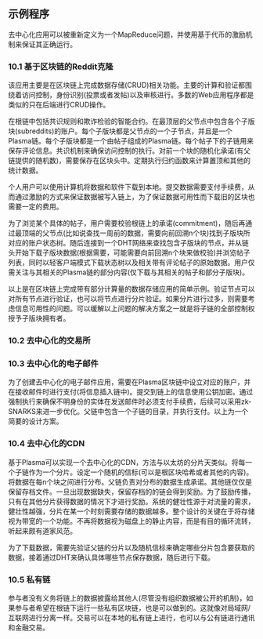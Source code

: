 ## 示例程序

去中心化应用可以被重新定义为一个MapReduce问题，并使用基于代币的激励机制来保证其正确运行。

### 10.1 基于区块链的Reddit克隆

该应用主要是在区块链上完成数据存储(CRUD)相关功能。主要的计算和验证都围绕着访问控制，身份识别(投票或者发帖)以及审核进行。多数的Web应用程序都是类似的只在后端进行CRUD操作。

在根链中包括共识规则和欺诈检验的智能合约。在最顶层的父节点中包含各个子版块(subreddits)的账户。每个子版块都是父节点的一个子节点，并且是一个Plasma链。每个子版块都是一个由帖子组成的Plasma链。每个帖子下的子链用来保存评论信息。共识机制来确保访问控制的执行。对前一个块的随机化承诺(有父链提供的随机数)，需要保存在区块头中。定期执行归约函数来计算置顶和其他的统计数据。

个人用户可以使用计算机将数据和软件下载到本地。提交数据需要支付手续费，从而通过激励的方式来保证数据被写入链上，为了保证数据可用性而下载旧的区块也需要一定的费用。

为了浏览某个具体的帖子，用户需要校验根链上的承诺(commitment)，随后再通过最顶端的父节点(比如说查找一周前的数据，需要向前回溯n个块)找到子版块所对应的账户状态树。随后连接到一个DHT网络来查找包含子版块的节点，并从链头开始下载子版块数据(根据需要，可能需要向前回溯n个块来做校验)并浏览帖子列表，同时以轻客户端模式下载状态树以及相关带有评论帖子的原始数据。用户仅需关注与其相关的Plasma链的部分内容(仅下载与其相关的帖子和部分子版块)。

以上是在区块链上完成带有部分计算量的数据存储应用的简单示例。验证节点可以对所有节点进行验证，也可以将节点进行分片验证。如果分片进行过多，则需要考虑信息可用性的问题。可以缓解以上问题的解决方案之一就是将子链的全部控制权授予子版块拥有者。

### 10.2 去中心化的交易所



### 10.3 去中心化的电子邮件

为了创建去中心化的电子邮件应用，需要在Plasma区块链中设立对应的账户，并在接收邮件时进行支付(将信息插入链中)。提交到链上的信息使用公钥加密。通过强制执行来确保不明身份的实体在发送邮件时必须支付手续费，后续可以采用zk-SNARKS来进一步优化。父链中包含一个子链的目录，并执行支付。以上为一个简要的设计方案。

### 10.4 去中心化的CDN

基于Plasma可以实现一个去中心化的CDN，方法与以太坊的分片天类似。将每一个子链作为一个分片。设定一个随机的信标(可以是根区块哈希或者其他的内容)。将数据在每n个块之间进行分布。父链负责对分布的数据生成承诺。其他链仅仅是保留存档文件。一旦出现数据缺失，保留存档的的链会得到奖励。为了鼓励传播，只有在其他分片获得数据的情况下才进行奖励。系统的健壮性源于对流量的需求，健壮性越强，分片在某一个时刻需要存储的数据越多。整个设计的关键在于将存储视为带宽的一个功能。不再将数据视为磁盘上的静止内容，而是有目的循环流转，听起来颇有道家风范。

为了下载数据，需要先验证父链的分片以及随机信标来确定哪些分片包含要获取的数据，接着通过DHT来确认具体哪些节点保存数据，随后进行下载。


### 10.5 私有链

参与者没有义务将链上的数据披露给其他人(尽管没有组织数据被公开的机制)，如果参与者希望在根链下运行一些私有区块链，也是可以做到的。这就像对局域网/互联网进行分离一样。交易可以在本地的私有链上进行，也可以与公有链进行通讯和金融交易。